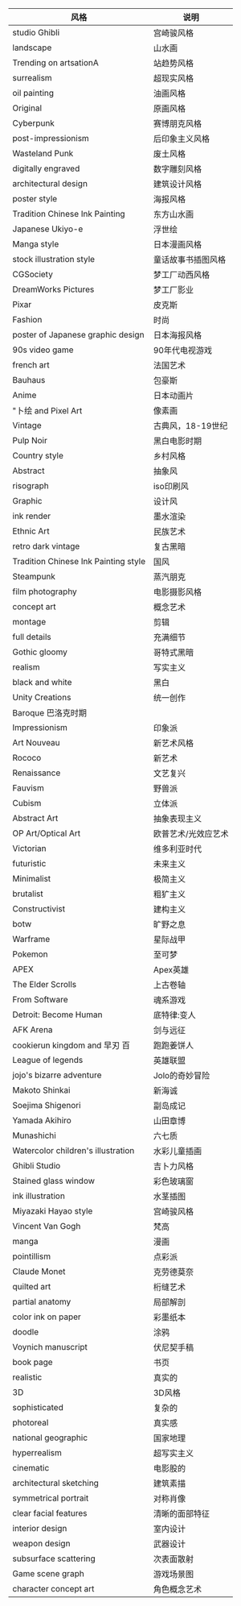 |风格|说明|
|-|-|
|studio Ghibli	| 宫崎骏风格|
|landscape|	山水画|
|Trending on artsationA	|站趋势风格|
|surrealism	|超现实风格|
|oil painting|	油画风格|
|Original	|原画风格|
|Cyberpunk	|赛博朋克风格|
|post-impressionism	|后印象主义风格|
|Wasteland Punk	|废土风格|
|digitally engraved	|数字雕刻风格|
|architectural design	|建筑设计风格|
|poster style	|海报风格|
|Tradition Chinese Ink Painting	|东方山水画|
|Japanese Ukiyo-e	|浮世绘|
|Manga style	|日本漫画风格|
|stock illustration style	|童话故事书插图风格|
|CGSociety	|梦工厂动西风格|
|DreamWorks Pictures	|梦工厂影业|
|Pixar	|皮克斯|
|Fashion	|时尚|
|poster of Japanese graphic design	|日本海报风格|
|90s video game	|90年代电视游戏|
|french art	|法国艺术|
|Bauhaus	|包豪斯|
|Anime	|日本动画片|
|"卜绘 and Pixel Art	|像素画|
|Vintage	|古典风，18-19世纪|
|Pulp Noir	|黑白电影时期|
|Country style	|乡村风格|
|Abstract	|抽象风|
|risograph	|iso印刷风|
|Graphic	|设计风|
|ink render	|墨水渲染|
|Ethnic Art	|民族艺术|
|retro dark vintage	|复古黑暗|
|Tradition Chinese Ink Painting style	|国风|
|Steampunk	|蒸汽朋克|
|film photography	|电影摄影风格|
|concept art	|概念艺术|
|montage	|剪辑|
|full details	|充满细节|
|Gothic gloomy	|哥特式黑暗|
|realism	|写实主义|
|black and white	|黑白|
|Unity Creations	|统一创作|
|Baroque	巴洛克时期|
|Impressionism	|印象派|
|Art Nouveau	|新艺术风格|
|Rococo	|新艺术|
|Renaissance	|文艺复兴|
|Fauvism	|野兽派|
|Cubism	|立体派|
|Abstract Art	|抽象表现主义|
|OP Art/Optical Art	|欧普艺术/光效应艺术|
|Victorian	|维多利亚时代|
|futuristic	|未来主义|
|Minimalist	|极简主义|
|brutalist	|粗犷主义|
|Constructivist	|建构主义|
|botw	|旷野之息|
|Warframe	|星际战甲|
|Pokemon	|至可梦|
|APEX	|Apex英雄|
|The Elder Scrolls	|上古卷轴|
|From Software	|魂系游戏|
|Detroit: Become Human	|底特律:变人|
|AFK Arena	|剑与远征|
|cookierun kingdom and 早刃 百|	跑跑姜饼人|
|League of legends	|英雄联盟|
|jojo's bizarre adventure	|Jolo的奇妙冒险|
|Makoto Shinkai	|新海诚|
|Soejima Shigenori	|副岛成记|
|Yamada Akihiro	|山田章博|
|Munashichi	|六七质|
|Watercolor children's illustration	|水彩儿童插画|
|Ghibli Studio	|吉卜力风格|
|Stained glass window	|彩色玻璃窗|
|ink illustration	|水茎插图|
|Miyazaki Hayao style	|宫崎骏风格|
|Vincent Van Gogh	|梵高|
|manga	|漫画|
|pointillism	|点彩派|
|Claude Monet	|克劳德莫奈|
|quilted art	|桁缝艺术|
|partial anatomy	|局部解剖|
|color ink on paper	|彩墨纸本|
|doodle	|涂鸦|
|Voynich manuscript	|伏尼契手稿|
|book page	|书页|
|realistic	|真实的|
|3D	|3D风格|
|sophisticated	|复杂的|
|photoreal	|真实感|
|national geographic	|国家地理|
|hyperrealism	|超写实主义|
|cinematic	|电影股的|
|architectural sketching	|建筑素描|
|symmetrical portrait	|对称肖像|
|clear facial features	|清晰的面部特征|
|interior design	|室内设计|
|weapon design	|武器设计|
|subsurface scattering	|次表面散射|
|Game scene graph	|游戏场景图|
|character concept art	|角色概念艺术|